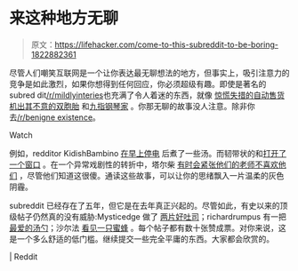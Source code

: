 # 来这种地方无聊

> 原文：<https://lifehacker.com/come-to-this-subreddit-to-be-boring-1822882361>

尽管人们嘲笑互联网是一个让你表达最无聊想法的地方，但事实上，吸引注意力的竞争是如此激烈，如果你想得到任何回应，你必须超级有趣。即使是著名的 subred dit[/r/mildlyinteries](https://www.reddit.com/r/mildlyinteresting/)也充满了令人着迷的东西，就像 [惊慌失措的自动售货机](https://www.reddit.com/r/mildlyinteresting/comments/6h4p6z/vending_machine_at_work_made_an_error_and/)[出其不意的双胞胎](https://www.reddit.com/r/mildlyinteresting/comments/7lp60y/my_friend_met_a_stranger_at_a_wedding_that_looked/) 和[九指钢琴家](https://www.reddit.com/r/mildlyinteresting/comments/7oczjg/i_have_only_four_fingers_on_my_left_hand_and_have/) 。你那无聊的故事没人注意。除非你去[/r/benigne existence](https://www.reddit.com/r/BenignExistence/)。

Watch

例如，redditor KidishBambino [在早上停电](https://www.reddit.com/r/BenignExistence/comments/7w7s9f/the_power_is_back_in_my_home/) 后煮了一些汤。而韧带状的和[打开了一个窗口](https://www.reddit.com/r/BenignExistence/comments/7vrru4/i_opened_the_window_for_the_first_time_in_a_while/) 。在一个异常戏剧性的转折中，塔尔柴 [有时会紧张他们的老师不喜欢他们](https://www.reddit.com/r/BenignExistence/comments/7vno98/i_get_nervous_that_my_teachers_secretly_hate_me/) ，尽管他们知道这很傻。通读这些故事，可以让你的思绪飘入一片温柔的灰色阴霾。

subreddit 已经存在了五年，但它是在去年真正兴起的。尽管如此，有史以来的顶级帖子仍然真的没有威胁:Mysticedge 做了 [两片好吐司](https://www.reddit.com/r/BenignExistence/comments/6shr3b/my_toaster_toasted_my_toast_perfectly_today_this/)；richardrumpus 有一把 [最爱的汤勺](https://www.reddit.com/r/BenignExistence/comments/6hbxx9/i_have_a_special_spoon_that_i_only_use_to_eat/)；沙尔法 [看见一只蜜蜂](https://www.reddit.com/r/BenignExistence/comments/6kn2cx/saw_a_bee_when_i_was_smoking_a_cigarette/) 。每个帖子都有数十张赞成票。对你来说，这是一个多么舒适的低门槛。继续提交一些完全平庸的东西。大家都会欣赏的。

| Reddit